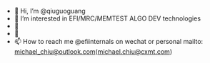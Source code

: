 - 👋 Hi, I’m @qiuguoguang
- 👀 I’m interested in EFI/MRC/MEMTEST ALGO DEV technologies
- 🌱 
- 💞️ 
- 📫 How to reach me @efiinternals on wechat or personal mailto: michael_chiu@outlook.com(michael.chiu@cxmt.com)

<!---
qiuguoguang/qiuguoguang is a ✨ special ✨ repository because its `README.md` (this file) appears on your GitHub profile.
You can click the Preview link to take a look at your changes.
--->
